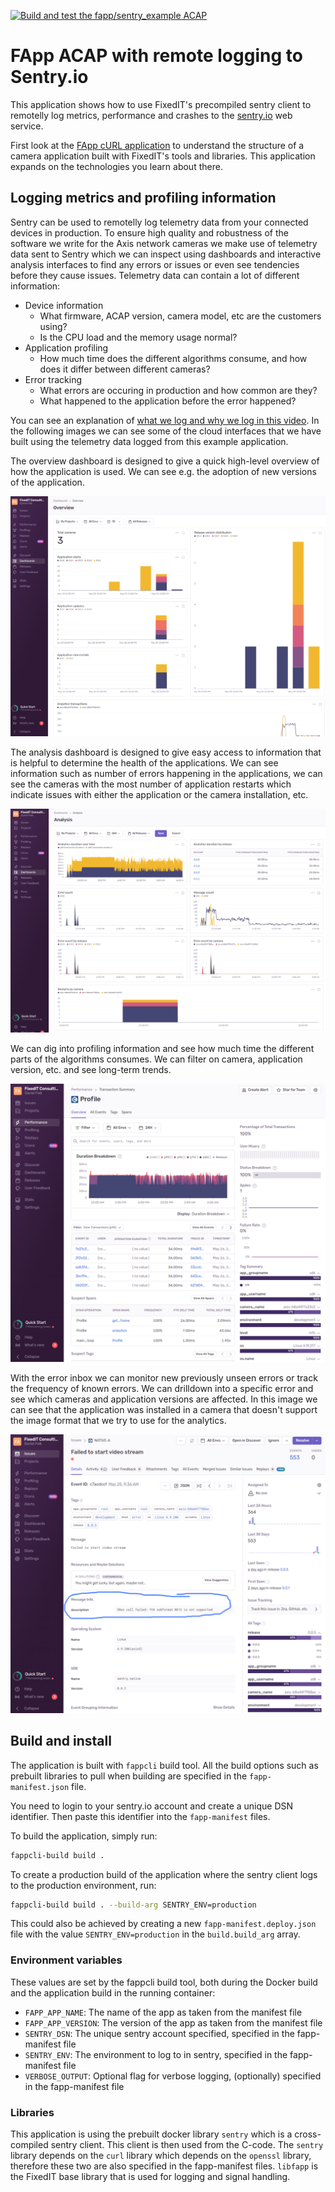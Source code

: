 [![Build and test the fapp/sentry_example ACAP](https://github.com/fixedit-ai/Axis-ACAP-guides/actions/workflows/build_fapp_sentry_example.yml/badge.svg)](https://github.com/fixedit-ai/Axis-ACAP-guides/actions/workflows/build_fapp_sentry_example.yml)

# FApp ACAP with remote logging to Sentry.io
This application shows how to use FixedIT's precompiled sentry client to remotelly log metrics, performance and crashes to the [sentry.io](https://sentry.io) web service.

First look at the [FApp cURL application](https://github.com/fixedit-ai/Axis-ACAP-guides/tree/main/fapp/curl_example) to understand the structure of a camera application built with FixedIT's tools and libraries. This application expands on the technologies you learn about there.

## Logging metrics and profiling information
Sentry can be used to remotelly log telemetry data from your connected devices in production. To ensure high quality and robustness of the software we write for the Axis network cameras we make use of telemetry data sent to Sentry which we can inspect using dashboards and interactive analysis interfaces to find any errors or issues or even see tendencies before they cause issues. Telemetry data can contain a lot of different information:
- Device information
  * What firmware, ACAP version, camera model, etc are the customers using?
  * Is the CPU load and the memory usage normal?
- Application profiling
  * How much time does the different algorithms consume, and how does it differ between different cameras?
- Error tracking
  * What errors are occuring in production and how common are they?
  * What happened to the application before the error happened?

You can see an explanation of [what we log and why we log in this video](https://youtu.be/fSAfIheoJR8). In the following images we can see some of the cloud interfaces that we have built using the telemetry data logged from this example application.


The overview dashboard is designed to give a quick high-level overview of how the application is used. We can see e.g. the adoption of new versions of the application.

![Dashboard with a device overview](.images/overview.png)

The analysis dashboard is designed to give easy access to information that is helpful to determine the health of the applications. We can see information such as number of errors happening in the applications, we can see the cameras with the most number of application restarts which indicate issues with either the application or the camera installation, etc.

![Dashboard to analyze application health](.images/analysis.png)

We can dig into profiling information and see how much time the different parts of the algorithms consumes. We can filter on camera, application version, etc. and see long-term trends.

![Drilldown into profiling information](.images/profiling.png)

With the error inbox we can monitor new previously unseen errors or track the frequency of known errors. We can drilldown into a specific error and see which cameras and application versions are affected. In this image we can see that the application was installed in a camera that doesn't support the image format that we try to use for the analytics.

![Drilldown into error messages](.images/error.png)

## Build and install
The application is built with `fappcli` build tool. All the build options such as prebuilt libraries to pull when building are specified in the `fapp-manifest.json` file.

You need to login to your sentry.io account and create a unique DSN identifier. Then paste this identifier into the `fapp-manifest` files.

To build the application, simply run:
```bash
fappcli-build build .
```

To create a production build of the application where the sentry client logs to the production environment, run:
```bash
fappcli-build build . --build-arg SENTRY_ENV=production
```
This could also be achieved by creating a new `fapp-manifest.deploy.json` file with the value `SENTRY_ENV=production` in the `build.build_arg` array.

### Environment variables
These values are set by the fappcli build tool, both during the Docker build and the application build in the running container:
- `FAPP_APP_NAME`: The name of the app as taken from the manifest file
- `FAPP_APP_VERSION`: The version of the app as taken from the manifest file
- `SENTRY_DSN`: The unique sentry account specified, specified in the fapp-manifest file
- `SENTRY_ENV`: The environment to log to in sentry, specified in the fapp-manifest file
- `VERBOSE_OUTPUT`: Optional flag for verbose logging, (optionally) specified in the fapp-manifest file

### Libraries
This application is using the prebuilt docker library `sentry` which is a cross-compiled sentry client. This client is then used from the C-code. The `sentry` library depends on the `curl` library which depends on the `openssl` library, therefore these two are also specified in the fapp-manifest files. `libfapp` is the FixedIT base library that is used for logging and signal handling.
